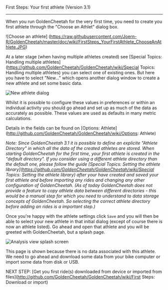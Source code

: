 First Steps: Your first athlete (Version 3.1)
***
When you run GoldenCheetah for the very first time, you need to create you first athlete through the "Choose an Athlet" dialog box.

![Choose an athlete] (https://raw.githubusercontent.com/Joern-R/GoldenCheetah/master/doc/wiki/FirstSteps_YourFirstAthlete_ChooseAnAthlete.JPG)

At a later stage (when having multiple athletes created) see [Special Topics: Handling multiple athletes](https://github.com/GoldenCheetah/GoldenCheetah/wiki/Special Topics: Handling multiple athletes) 
you can select one of existing ones. But here you have to select "New..." which opens another dialog window to create a new athlete and set some basic data.

![New athlete dialog](https://raw.githubusercontent.com/Joern-R/GoldenCheetah/master/doc/wiki/FirstSteps_YourFirstAthlete_NewAthlete.JPG)

Whilst it is possible to configure these values in preferences or within an individual activity you should go ahead and set up as much of the data as accurately as possible. These values are used as defaults in many metric calculations.

Details in the fields can be found on [Options: Athlete](http://github.com/GoldenCheetah/GoldenCheetah/wiki/Options: Athlete)

_Note: Since GoldenCheetah 3.1 it is possible to define an explicite "Athlete Directory" in which all the data of the created athletes are stored. When starting GoldenCheetah for the first time, your first athlete is created in the "default directory". If you consider using a different athlete directory than the default one, please follow the guide [Special Topics: Setting the athlete library](https://github.com/GoldenCheetah/GoldenCheetah/wiki/Special Topics: Setting the athlete library) 
after your have created and saved your first athlete and before importing any rides and changing any other configuration of GoldenCheetah. (As of today GoldenCheetah does not provide a feature to copy athlete data between different directories - this would be a manual step for which you need to understand to data storage concepts of GoldenCheetah. So selecting the correct athlete directory before adding an rides is a important step.)_

Once you're happy with the athlete settings click `Save` and you will then be able to select your new athlete in that initial dialog (except of course there is now an athlete listed). Go ahead and open that athlete and you will be greeted with GoldenCheetah, but a splash page.

![Analysis view splash screen](https://raw.githubusercontent.com/Joern-R/GoldenCheetah/master/doc/wiki/FirstSteps_YourFirstAthlete_RidesViewSplashScreen.JPG)

This page is shown because there is no data associated with this athlete. We need to go ahead and download some data from your bike computer or import some data from disk or USB.

NEXT STEP: [Get you first ride(s) downloaded from device or imported from files](http://github.com/GoldenCheetah/GoldenCheetah/wiki/First Steps: Download or import) 



